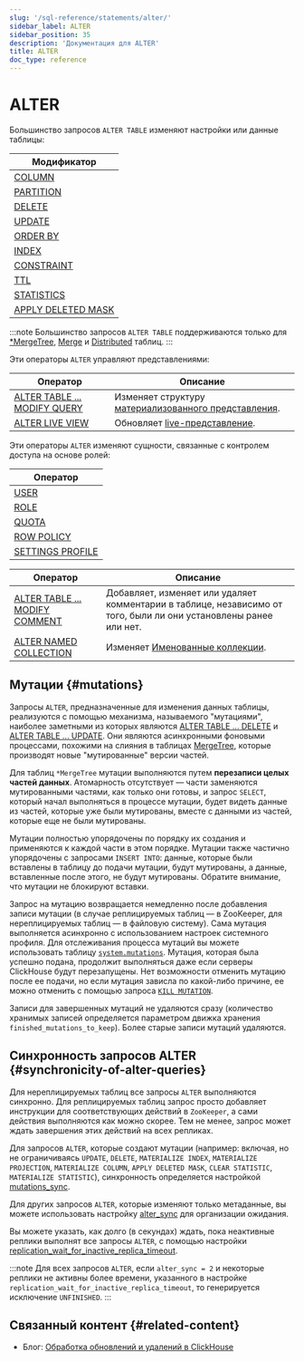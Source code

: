 ```yaml
---
slug: '/sql-reference/statements/alter/'
sidebar_label: ALTER
sidebar_position: 35
description: 'Документация для ALTER'
title: ALTER
doc_type: reference
---
```

# ALTER

Большинство запросов `ALTER TABLE` изменяют настройки или данные таблицы:

| Модификатор                                                                            |
|----------------------------------------------------------------------------------------|
| [COLUMN](/sql-reference/statements/alter/column.md)                         |
| [PARTITION](/sql-reference/statements/alter/partition.md)                   |
| [DELETE](/sql-reference/statements/alter/delete.md)                         |
| [UPDATE](/sql-reference/statements/alter/update.md)                         |
| [ORDER BY](/sql-reference/statements/alter/order-by.md)                     |
| [INDEX](/sql-reference/statements/alter/skipping-index.md)                  |
| [CONSTRAINT](/sql-reference/statements/alter/constraint.md)                 |
| [TTL](/sql-reference/statements/alter/ttl.md)                               |
| [STATISTICS](/sql-reference/statements/alter/statistics.md)                 |
| [APPLY DELETED MASK](/sql-reference/statements/alter/apply-deleted-mask.md) |

:::note
Большинство запросов `ALTER TABLE` поддерживаются только для [\*MergeTree](/engines/table-engines/mergetree-family/index.md), [Merge](/engines/table-engines/special/merge.md) и [Distributed](/engines/table-engines/special/distributed.md) таблиц.
:::

Эти операторы `ALTER` управляют представлениями:

| Оператор                                                                           | Описание                                                                          |
|-------------------------------------------------------------------------------------|--------------------------------------------------------------------------------------|
| [ALTER TABLE ... MODIFY QUERY](/sql-reference/statements/alter/view.md)     | Изменяет структуру [материализованного представления](/sql-reference/statements/create/view).                                       |
| [ALTER LIVE VIEW](/sql-reference/statements/alter/view#alter-live-view-statement) | Обновляет [live-представление](/sql-reference/statements/create/view.md/#live-view).|

Эти операторы `ALTER` изменяют сущности, связанные с контролем доступа на основе ролей:

| Оператор                                                                       |
|---------------------------------------------------------------------------------|
| [USER](/sql-reference/statements/alter/user.md)                         |
| [ROLE](/sql-reference/statements/alter/role.md)                         |
| [QUOTA](/sql-reference/statements/alter/quota.md)                       |
| [ROW POLICY](/sql-reference/statements/alter/row-policy.md)             |
| [SETTINGS PROFILE](/sql-reference/statements/alter/settings-profile.md) |

| Оператор                                                                             | Описание                                                                               |
|---------------------------------------------------------------------------------------|-------------------------------------------------------------------------------------------|
| [ALTER TABLE ... MODIFY COMMENT](/sql-reference/statements/alter/comment.md)  | Добавляет, изменяет или удаляет комментарии в таблице, независимо от того, были ли они установлены ранее или нет. |
| [ALTER NAMED COLLECTION](/sql-reference/statements/alter/named-collection.md) | Изменяет [Именованные коллекции](/operations/named-collections.md).                   |

## Мутации {#mutations}

Запросы `ALTER`, предназначенные для изменения данных таблицы, реализуются с помощью механизма, называемого "мутациями", наиболее заметными из которых являются [ALTER TABLE ... DELETE](/sql-reference/statements/alter/delete.md) и [ALTER TABLE ... UPDATE](/sql-reference/statements/alter/update.md). Они являются асинхронными фоновыми процессами, похожими на слияния в таблицах [MergeTree](/engines/table-engines/mergetree-family/index.md), которые производят новые "мутированные" версии частей.

Для таблиц `*MergeTree` мутации выполняются путем **перезаписи целых частей данных**. 
Атомарность отсутствует — части заменяются мутированными частями, как только они готовы, и запрос `SELECT`, который начал выполняться в процессе мутации, будет видеть данные из частей, которые уже были мутированы, вместе с данными из частей, которые еще не были мутированы.

Мутации полностью упорядочены по порядку их создания и применяются к каждой части в этом порядке. Мутации также частично упорядочены с запросами `INSERT INTO`: данные, которые были вставлены в таблицу до подачи мутации, будут мутированы, а данные, вставленные после этого, не будут мутированы. Обратите внимание, что мутации не блокируют вставки.

Запрос на мутацию возвращается немедленно после добавления записи мутации (в случае реплицируемых таблиц — в ZooKeeper, для нереплицируемых таблиц — в файловую систему). Сама мутация выполняется асинхронно с использованием настроек системного профиля. Для отслеживания процесса мутаций вы можете использовать таблицу [`system.mutations`](/operations/system-tables/mutations). Мутация, которая была успешно подана, продолжит выполняться даже если серверы ClickHouse будут перезапущены. Нет возможности отменить мутацию после ее подачи, но если мутация зависла по какой-либо причине, ее можно отменить с помощью запроса [`KILL MUTATION`](/sql-reference/statements/kill.md/#kill-mutation).

Записи для завершенных мутаций не удаляются сразу (количество хранимых записей определяется параметром движка хранения `finished_mutations_to_keep`). Более старые записи мутаций удаляются.

## Синхронность запросов ALTER {#synchronicity-of-alter-queries}

Для нереплицируемых таблиц все запросы `ALTER` выполняются синхронно. Для реплицируемых таблиц запрос просто добавляет инструкции для соответствующих действий в `ZooKeeper`, а сами действия выполняются как можно скорее. Тем не менее, запрос может ждать завершения этих действий на всех репликах.

Для запросов `ALTER`, которые создают мутации (например: включая, но не ограничиваясь `UPDATE`, `DELETE`, `MATERIALIZE INDEX`, `MATERIALIZE PROJECTION`, `MATERIALIZE COLUMN`, `APPLY DELETED MASK`, `CLEAR STATISTIC`, `MATERIALIZE STATISTIC`), синхронность определяется настройкой [mutations_sync](/operations/settings/settings.md/#mutations_sync).

Для других запросов `ALTER`, которые изменяют только метаданные, вы можете использовать настройку [alter_sync](/operations/settings/settings#alter_sync) для организации ожидания.

Вы можете указать, как долго (в секундах) ждать, пока неактивные реплики выполнят все запросы `ALTER`, с помощью настройки [replication_wait_for_inactive_replica_timeout](/operations/settings/settings#replication_wait_for_inactive_replica_timeout).

:::note
Для всех запросов `ALTER`, если `alter_sync = 2` и некоторые реплики не активны более времени, указанного в настройке `replication_wait_for_inactive_replica_timeout`, то генерируется исключение `UNFINISHED`.
:::

## Связанный контент {#related-content}

- Блог: [Обработка обновлений и удалений в ClickHouse](https://clickhouse.com/blog/handling-updates-and-deletes-in-clickhouse)
